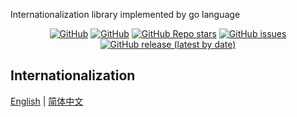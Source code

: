 <!-- <p align="center">
  <img src="/logo.png" height="300"/>
</p> -->
<p align="left">
Internationalization library implemented by go language
</p>
<p align="center">
  <a href="https://github.com/tigateam/tigago/blob/main/LICENSE"><img alt="GitHub" src="https://img.shields.io/github/license/tigateam/tigago?style=flat-square"/></a>
  <a href="https://github.com/misitebao/standard-repository"><img alt="GitHub" src="https://img.shields.io/badge/Readme--Style-standard--repository-brightgreen?style=flat-square"/></a>
  <a href="https://github.com/tigateam/tigago"><img alt="GitHub Repo stars" src="https://img.shields.io/github/stars/tigateam/tigago?style=flat-square"/></a>
  <a href="https://github.com/tigateam/tigago/issues"><img alt="GitHub issues" src="https://img.shields.io/github/issues/tigateam/tigago?style=flat-square"/></a>
  <a href="https://github.com/tigateam/tigago/releases"><img alt="GitHub release (latest by date)" src="https://img.shields.io/github/v/release/tigateam/tigago?style=flat-square"/></a>
</p>

<span id="nav-1"></span>

## Internationalization

[English](README.md) | [简体中文](README.zh-Hans.md)
